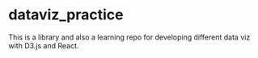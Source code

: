 # dataviz_practice
This is a library and also a learning repo for developing different data viz with D3.js and React.
